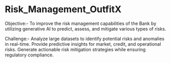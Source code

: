 # Risk_Management_OutfitX

Objective:-
To improve the risk management capabilities of the Bank by utilizing generative AI to predict, assess, and mitigate various types of risks.

Challenge:-
Analyze large datasets to identify potential risks and anomalies in real-time.
Provide predictive insights for market, credit, and operational risks.
Generate actionable risk mitigation strategies while ensuring regulatory compliance.
